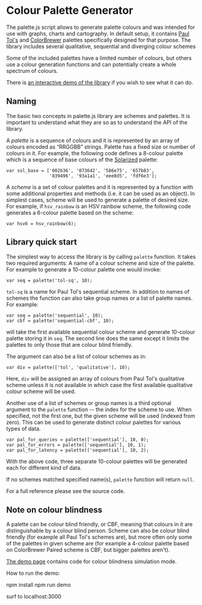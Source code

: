 Colour Palette Generator
========================

The palette.js script allows to generate palette colours and was
intended for use with graphs, charts and cartography.  In default
setup, it contains [Paul Tol's](http://www.sron.nl/~pault) and
[ColorBrewer](http://colorbrewer2.org/) palettes specifically designed
for that purpose.  The library includes several qualitative,
sequential and diverging colour schemes

Some of the included palettes have a limited number of colours, but
others use a colour generation functions and can potentially create
a whole spectrum of colours.

There is [an interactive demo of the
library](http://google.github.io/palette.js/) if you wish to see what
it can do.

Naming
------

The basic two concepts in palette.js library are schemes and palettes.
It is important to understand what they are so as to understand the
API of the library.

A *palette* is a sequence of colours and it is represented by an array
of colours encoded as “RRGGBB” strings.  Palette has a fixed size or
number of colours in it. For example, the following code defines
a 8-colour palette which is a sequence of base colours of the
[Solarized](http://ethanschoonover.com/solarized) palette:

    var sol_base = ['002b36', '073642', '586e75', '657b83',
                    '839496', '93a1a1', 'eee8d5', 'fdf6e3'];

A *scheme* is a set of colour palettes and it is represented by
a function with some additional properties and methods (i.e. it can be
used as an object).  In simplest cases, scheme will be used to
generate a palette of desired size.  For example, if `hsv_rainbow` is
an HSV rainbow scheme, the following code generates a 6-colour palette
based on the scheme:

    var hsv6 = hsv_rainbow(6);

Library quick start
-------------------

The simplest way to access the library is by calling `palette`
function.  It takes two required arguments: A name of a colour scheme
and size of the palette.  For example to generate a 10-colour palette
one would invoke:

    var seq = palette('tol-sq', 10);

`tol-sq` is a name for Paul Tol's sequential scheme.  In addition to
names of schemes the function can also take group names or a list of
palette names.  For example:

    var seq = palette('sequential', 10);
    var cbf = palette('sequential-cbf', 10);

will take the first available sequential colour scheme and generate
10-colour palette storing it in `seq`.  The second line does the same
except it limits the palettes to only those that are colour blind
friendly.

The argument can also be a list of colour schemes as in:

    var div = palette(['tol', 'qualitative'], 10);

Here, `div` will be assigned an array of colours from Paul Tol's
qualitative scheme unless it is not available in which case the first
available qualitative colour scheme will be used.

Another use of a list of schemes or group names is a third optional
argument to the `palette` function -- the index for the scheme to use.
When specified, not the first one, but the given scheme will be used
(indexed from zero).  This can be used to generate distinct colour
palettes for various types of data.

    var pal_for_queries = palette(['sequential'], 10, 0);
    var pal_for_errors = palette(['sequential'], 10, 1);
    var pal_for_latency = palette(['sequential'], 10, 2);

With the above code, three separate 10-colour palettes will be
generated each for different kind of data.

If no schemes matched specified name(s), `palette` function will
return `null`.

For a full reference please see the source code.

Note on colour blindness
------------------------

A palette can be colour blind friendly, or CBF, meaning that colours
in it are distinguishable by a colour blind person.  Scheme can also
be colour blind friendly (for example all Paul Tol's schemes are), but
more often only some of the palettes in given scheme are (for example
a 4-colour palette based on ColorBrewer Paired scheme is CBF, but
bigger palettes aren't).

[The demo page](http://google.github.io/palette.js/) contains code for
colour blindness simulation mode.

How to run the demo:

npm install
npm run demo

surf to localhost:3000
